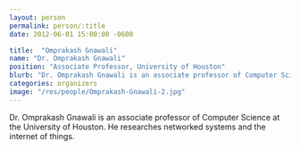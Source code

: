 ```yaml
---
layout: person
permalink: person/:title
date: 2012-06-01 15:00:00 -0600

title:  "Omprakash Gnawali"
name: "Dr. Omprakash Gnawali"
position: "Associate Professor, University of Houston"
blurb: "Dr. Omprakash Gnawali is an associate professor of Computer Science at the University of Houston. He researches networked systems and the internet of things."
categories: organizers
image: "/res/people/Omprakash-Gnawali-2.jpg"
---
```


Dr. Omprakash Gnawali is an associate professor of Computer Science at the University of Houston. He researches networked systems and the internet of things.
